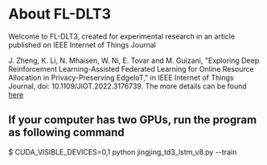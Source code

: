 # About FL-DLT3


Welcome to  FL-DLT3, created for experimental research in an article published on IEEE Internet of Things Journal 

J. Zheng, K. Li, N. Mhaisen, W. Ni, E. Tovar and M. Guizani, "Exploring Deep Reinforcement Learning-Assisted Federated Learning for Online Resource Allocation in Privacy-Preserving EdgeIoT," in IEEE Internet of Things Journal, doi: 10.1109/JIOT.2022.3176739.  The more details can be found [here](https://ieeexplore.ieee.org/document/9779339)


## If your computer has two GPUs, run the program as following command
$ CUDA_VISIBLE_DEVICES=0,1 python jingjing_td3_lstm_v8.py --train
